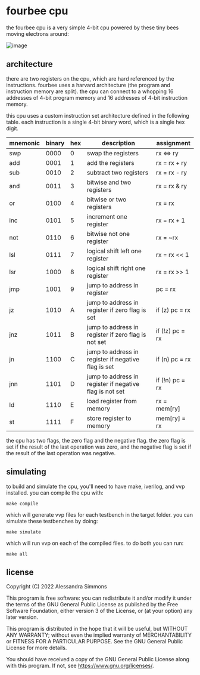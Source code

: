 # fourbee cpu 
the fourbee cpu is a very simple 4-bit cpu powered by these tiny bees moving electrons around:

![image](https://user-images.githubusercontent.com/30960626/219956219-bd5f3421-aed9-4af6-8dc9-36871252a7ee.png)

## architecture
there are two registers on the cpu, which are hard referenced by the instructions. fourbee uses a harvard architecture (the program and instruction memory are split). the cpu can connect to a whopping 16 addresses of 4-bit program memory and 16 addresses of 4-bit instruction memory. 

this cpu uses a custom instruction set architecture defined in the following table. each instruction is a single 4-bit binary word, which is a single hex digit.

| mnemonic | binary | hex | description | assignment |
| --- | --- | --- | --- | --- |
| swp | 0000 | 0 | swap the registers | rx <=> ry |
| add | 0001 | 1 | add the registers | rx = rx + ry |
| sub | 0010 | 2 | subtract two registers | rx = rx - ry |
| and | 0011 | 3 | bitwise and two registers | rx = rx & ry |
| or | 0100 | 4 | bitwise or two registers | rx = rx | ry |
| inc | 0101 | 5 | increment one register | rx = rx + 1 |
| not | 0110 | 6 | bitwise not one register | rx = ~rx |
| lsl | 0111 | 7 | logical shift left one register | rx = rx << 1 |
| lsr | 1000 | 8 | logical shift right one register | rx = rx >> 1 |
| jmp | 1001 | 9 | jump to address in register | pc = rx |
| jz | 1010 | A | jump to address in register if zero flag is set | if (z) pc = rx |
| jnz | 1011 | B | jump to address in register if zero flag is not set | if (!z) pc = rx |
| jn | 1100 | C | jump to address in register if negative flag is set | if (n) pc = rx |
| jnn | 1101 | D | jump to address in register if negative flag is not set | if (!n) pc = rx |
| ld | 1110 | E | load register from memory | rx = mem[ry] |
| st | 1111 | F | store register to memory | mem[ry] = rx |

the cpu has two flags, the zero flag and the negative flag. the zero flag is set if the result of the last operation was zero, and the negative flag is set if the result of the last operation was negative.

## simulating
to build and simulate the cpu, you'll need to have make, iverilog, and vvp installed. you can compile the cpu with:
```
make compile
```
which will generate vvp files for each testbench in the target folder. you can simulate these testbenches by doing:
```
make simulate
```
which will run vvp on each of the compiled files. to do both you can run:
```
make all
```

## license

Copyright (C) 2022 Alessandra Simmons

This program is free software: you can redistribute it and/or modify it under the terms of the GNU General Public License as published by the Free Software Foundation, either version 3 of the License, or (at your option) any later version.

This program is distributed in the hope that it will be useful, but WITHOUT ANY WARRANTY; without even the implied warranty of MERCHANTABILITY or FITNESS FOR A PARTICULAR PURPOSE. See the GNU General Public License for more details.

You should have received a copy of the GNU General Public License along with this program. If not, see https://www.gnu.org/licenses/.
